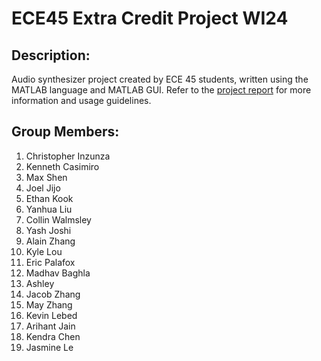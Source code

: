 # ECE45 Extra Credit Project WI24

## Description:

Audio synthesizer project created by ECE 45 students, written using the MATLAB language and MATLAB GUI.
Refer to the [project report](https://docs.google.com/document/d/13E9s3n5GvA3LUMPCj05mgpjSJxrqFBBiJYZLalAYC9k/edit?pli=1) for more information and usage guidelines.

## Group Members:

1. Christopher Inzunza 
2. Kenneth Casimiro
3. Max Shen
4. Joel Jijo
5. Ethan Kook
6. Yanhua Liu
7. Collin Walmsley
8. Yash Joshi
9. Alain Zhang
10. Kyle Lou
11. Eric Palafox
12. Madhav Baghla
13. Ashley
14. Jacob Zhang
15. May Zhang
16. Kevin Lebed
17. Arihant Jain
18. Kendra Chen
19. Jasmine Le

